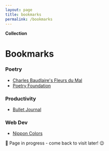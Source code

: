 ```yaml
---
layout: page
title: bookmarks
permalink: /bookmarks
---
```


<b>Collection</b>

<h1>Bookmarks</h1>

### Poetry

- [Charles Baudlaire's Fleurs du Mal](https://fleursdumal.org/)
- [Poetry Foundation](https://www.poetryfoundation.org/)

### Productivity

- [Bullet Journal](https://bulletjournal.com/)

### Web Dev

- [Nippon Colors](https://nipponcolors.com/)

🚧 Page in progress - come back to visit later! 😉

<style>
  .wrapper {
    max-width: 58em;
  }
</style>